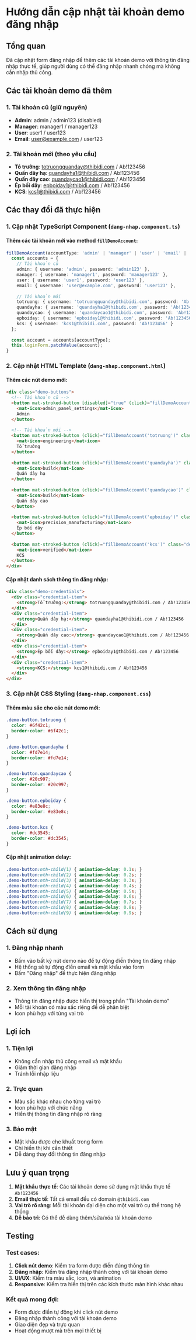 # Hướng dẫn cập nhật tài khoản demo đăng nhập

## Tổng quan
Đã cập nhật form đăng nhập để thêm các tài khoản demo với thông tin đăng nhập thực tế, giúp người dùng có thể đăng nhập nhanh chóng mà không cần nhập thủ công.

## Các tài khoản demo đã thêm

### 1. Tài khoản cũ (giữ nguyên)
- **Admin**: admin / admin123 (disabled)
- **Manager**: manager1 / manager123
- **User**: user1 / user123
- **Email**: user@example.com / user123

### 2. Tài khoản mới (theo yêu cầu)
- **Tổ trưởng**: totruongquanday@thibidi.com / Ab!123456
- **Quấn dây hạ**: quandayha1@thibidi.com / Ab!123456
- **Quấn dây cao**: quandaycao1@thibidi.com / Ab!123456
- **Ép bối dây**: epboiday1@thibidi.com / Ab!123456
- **KCS**: kcs1@thibidi.com / Ab!123456

## Các thay đổi đã thực hiện

### 1. Cập nhật TypeScript Component (`dang-nhap.component.ts`)

#### Thêm các tài khoản mới vào method `fillDemoAccount`:
```typescript
fillDemoAccount(accountType: 'admin' | 'manager' | 'user' | 'email' | 'totruong' | 'quandayha' | 'quandaycao' | 'epboiday' | 'kcs'): void {
  const accounts = {
    // Tài khoản cũ
    admin: { username: 'admin', password: 'admin123' },
    manager: { username: 'manager1', password: 'manager123' },
    user: { username: 'user1', password: 'user123' },
    email: { username: 'user@example.com', password: 'user123' },
    
    // Tài khoản mới
    totruong: { username: 'totruongquanday@thibidi.com', password: 'Ab!123456' },
    quandayha: { username: 'quandayha1@thibidi.com', password: 'Ab!123456' },
    quandaycao: { username: 'quandaycao1@thibidi.com', password: 'Ab!123456' },
    epboiday: { username: 'epboiday1@thibidi.com', password: 'Ab!123456' },
    kcs: { username: 'kcs1@thibidi.com', password: 'Ab!123456' }
  };
  
  const account = accounts[accountType];
  this.loginForm.patchValue(account);
}
```

### 2. Cập nhật HTML Template (`dang-nhap.component.html`)

#### Thêm các nút demo mới:
```html
<div class="demo-buttons">
  <!-- Tài khoản cũ -->
  <button mat-stroked-button [disabled]="true" (click)="fillDemoAccount('admin')" class="demo-button admin">
    <mat-icon>admin_panel_settings</mat-icon>
    Admin
  </button>
  
  <!-- Tài khoản mới -->
  <button mat-stroked-button (click)="fillDemoAccount('totruong')" class="demo-button totruong">
    <mat-icon>engineering</mat-icon>
    Tổ trưởng
  </button>
  
  <button mat-stroked-button (click)="fillDemoAccount('quandayha')" class="demo-button quandayha">
    <mat-icon>build</mat-icon>
    Quấn dây hạ
  </button>
  
  <button mat-stroked-button (click)="fillDemoAccount('quandaycao')" class="demo-button quandaycao">
    <mat-icon>build</mat-icon>
    Quấn dây cao
  </button>
  
  <button mat-stroked-button (click)="fillDemoAccount('epboiday')" class="demo-button epboiday">
    <mat-icon>precision_manufacturing</mat-icon>
    Ép bối dây
  </button>
  
  <button mat-stroked-button (click)="fillDemoAccount('kcs')" class="demo-button kcs">
    <mat-icon>verified</mat-icon>
    KCS
  </button>
</div>
```

#### Cập nhật danh sách thông tin đăng nhập:
```html
<div class="demo-credentials">
  <div class="credential-item">
    <strong>Tổ trưởng:</strong> totruongquanday@thibidi.com / Ab!123456
  </div>
  <div class="credential-item">
    <strong>Quấn dây hạ:</strong> quandayha1@thibidi.com / Ab!123456
  </div>
  <div class="credential-item">
    <strong>Quấn dây cao:</strong> quandaycao1@thibidi.com / Ab!123456
  </div>
  <div class="credential-item">
    <strong>Ép bối dây:</strong> epboiday1@thibidi.com / Ab!123456
  </div>
  <div class="credential-item">
    <strong>KCS:</strong> kcs1@thibidi.com / Ab!123456
  </div>
</div>
```

### 3. Cập nhật CSS Styling (`dang-nhap.component.css`)

#### Thêm màu sắc cho các nút demo mới:
```css
.demo-button.totruong {
  color: #6f42c1;
  border-color: #6f42c1;
}

.demo-button.quandayha {
  color: #fd7e14;
  border-color: #fd7e14;
}

.demo-button.quandaycao {
  color: #20c997;
  border-color: #20c997;
}

.demo-button.epboiday {
  color: #e83e8c;
  border-color: #e83e8c;
}

.demo-button.kcs {
  color: #dc3545;
  border-color: #dc3545;
}
```

#### Cập nhật animation delay:
```css
.demo-button:nth-child(1) { animation-delay: 0.1s; }
.demo-button:nth-child(2) { animation-delay: 0.2s; }
.demo-button:nth-child(3) { animation-delay: 0.3s; }
.demo-button:nth-child(4) { animation-delay: 0.4s; }
.demo-button:nth-child(5) { animation-delay: 0.5s; }
.demo-button:nth-child(6) { animation-delay: 0.6s; }
.demo-button:nth-child(7) { animation-delay: 0.7s; }
.demo-button:nth-child(8) { animation-delay: 0.8s; }
.demo-button:nth-child(9) { animation-delay: 0.9s; }
```

## Cách sử dụng

### 1. Đăng nhập nhanh
- Bấm vào bất kỳ nút demo nào để tự động điền thông tin đăng nhập
- Hệ thống sẽ tự động điền email và mật khẩu vào form
- Bấm "Đăng nhập" để thực hiện đăng nhập

### 2. Xem thông tin đăng nhập
- Thông tin đăng nhập được hiển thị trong phần "Tài khoản demo"
- Mỗi tài khoản có màu sắc riêng để dễ phân biệt
- Icon phù hợp với từng vai trò

## Lợi ích

### 1. Tiện lợi
- Không cần nhập thủ công email và mật khẩu
- Giảm thời gian đăng nhập
- Tránh lỗi nhập liệu

### 2. Trực quan
- Màu sắc khác nhau cho từng vai trò
- Icon phù hợp với chức năng
- Hiển thị thông tin đăng nhập rõ ràng

### 3. Bảo mật
- Mật khẩu được che khuất trong form
- Chỉ hiển thị khi cần thiết
- Dễ dàng thay đổi thông tin đăng nhập

## Lưu ý quan trọng

1. **Mật khẩu thực tế**: Các tài khoản demo sử dụng mật khẩu thực tế `Ab!123456`
2. **Email thực tế**: Tất cả email đều có domain `@thibidi.com`
3. **Vai trò rõ ràng**: Mỗi tài khoản đại diện cho một vai trò cụ thể trong hệ thống
4. **Dễ bảo trì**: Có thể dễ dàng thêm/sửa/xóa tài khoản demo

## Testing

### Test cases:
1. **Click nút demo**: Kiểm tra form được điền đúng thông tin
2. **Đăng nhập**: Kiểm tra đăng nhập thành công với tài khoản demo
3. **UI/UX**: Kiểm tra màu sắc, icon, và animation
4. **Responsive**: Kiểm tra hiển thị trên các kích thước màn hình khác nhau

### Kết quả mong đợi:
- Form được điền tự động khi click nút demo
- Đăng nhập thành công với tài khoản demo
- Giao diện đẹp và trực quan
- Hoạt động mượt mà trên mọi thiết bị
